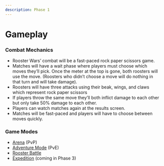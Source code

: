 ```yaml
---
description: Phase 1
---
```


# Gameplay

### Combat Mechanics

- Rooster Wars’ combat will be a fast-paced rock paper scissors game.
- Matches will have a wait phase where players must choose which moves they’ll pick. Once the meter at the top is gone, both roosters will use the move. (Roosters who didn’t choose a move will do nothing in that turn and will take damage).&#x20;
- Roosters will have three attacks using their beak, wings, and claws which represent rock paper scissors&#x20;
- If players throw the same move they’ll both inflict damage to each other but only take 50% damage to each other.&#x20;
- Players can watch matches again at the results screen.&#x20;
- Matches will be fast-paced and players will have to choose between moves quickly.

### Game Modes

- [Arena](arena-pvp.md) (PvP)
- [Adventure Mode](adventure-mode.md) (PvE)
- [Rooster Battle](rooster-battle.md)
- [Expedition](expedition.md) (coming in Phase 3)
